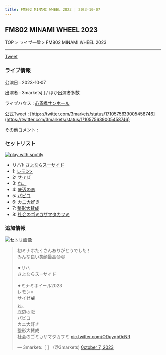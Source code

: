 ```yaml
---
title: FM802 MINAMI WHEEL 2023 | 2023-10-07
---
```

## FM802 MINAMI WHEEL 2023

[TOP](/setlist/) > [ライブ一覧](lives.html) > FM802 MINAMI WHEEL 2023

___

<a href="https://twitter.com/share?ref_src=twsrc%5Etfw" data-text="3markets[ ]セットリスト > FM802 MINAMI WHEEL 2023" class="twitter-share-button" data-via="3markets" data-hashtags="3markets" data-related="3markets" data-show-count="false">Tweet</a>

### ライブ情報

公演日
:    2023-10-07

出演者
:    3markets[ ] / ほか出演者多数

ライブハウス
:    [心斎橋サンホール](livehouse061.html)

公式Tweet
:    [https://twitter.com/3markets/status/1710575639005458746](https://twitter.com/3markets/status/1710575639005458746)

その他コメント
:    

### セットリスト


[![play with spotify](images/spotify-icon.png)](https://open.spotify.com/playlist/1NYnec4JTIFjBRJobIJ479)



*  リハ1: [さよならスーサイド](song013.html)
*  1: [レモン×](song003.html)
*  2: [サイゼ](song004.html)
*  3: [ね。](song076.html)
*  4: [底辺の恋](song008.html)
*  5: [パピコ](song036.html)
*  6: [カニ大好き](song079.html)
*  7: [整形大賛成](song005.html)
*  8: [社会のゴミカザマタカフミ](song002.html)


### 追加情報

[![セトリ画像](images/082.jpg)](images/082.jpg)


<blockquote class="twitter-tweet"><p lang="ja" dir="ltr">初ミナホたくさんありがとうでした！<br>みんな良い笑顔最高😊😊<br><br>⚫︎リハ<br>さよならスーサイド<br><br>⚫︎ミナミホイール2023<br>レモン×<br>サイゼ📽️<br>ね。<br>底辺の恋<br>パピコ<br>カニ大好き<br>整形大賛成<br>社会のゴミカザマタカフミ <a href="https://t.co/ODuyqb0dNR">pic.twitter.com/ODuyqb0dNR</a></p>&mdash; 3markets［ ］ (@3markets) <a href="https://twitter.com/3markets/status/1710575639005458746?ref_src=twsrc%5Etfw">October 7, 2023</a></blockquote>
<script async src="https://platform.twitter.com/widgets.js" charset="utf-8"></script>




<script async src="https://platform.twitter.com/widgets.js" charset="utf-8"></script>